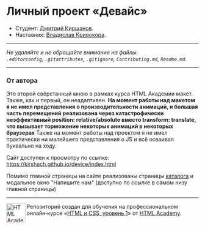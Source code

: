 # Личный проект «Девайс»

* Студент: [Дмитрий Киршанов](https://up.htmlacademy.ru/htmlcss/28/user/1476617).
* Наставник: [Владислав Кривокора](https://htmlacademy.ru/profile/id167185).

---

_Не удаляйте и не обращайте внимание на файлы:_<br>
_`.editorconfig`, `.gitattributes`, `.gitignore`, `Contributing.md`, `Readme.md`._

---

### От автора

Это второй свёрстанный мною в рамках курса HTML Академии макет. Также, как и первый, он неадаптивен. 
**На момент работы над макетом я не имел представления о производительности анимаций, и большая часть перемещений реализована через катастрофически неэффективный position: relative/absolute вместо transform: translate, что вызывает торможение некоторых анимаций в некоторых браузерах**
Также на момент работы над проектом я не имел практически ни малейшего представления о JS и всё осваивал буквально на ходу.

Сайт доступен к просмотру по ссылке: https://kirshach.github.io/device/index.html

Помимо главной страницы на сайте реализованы страницы [каталога](https://kirshach.github.io/device/catalog.html) и модальное окно "Напишите нам" (доступно по ссылке в самом низу главной страницы)



---

<a href="https://htmlacademy.ru/intensive/htmlcss"><img align="left" width="50" height="50" alt="HTML Academy" src="https://up.htmlacademy.ru/static/img/intensive/htmlcss/logo-for-github-2.png"></a>

Репозиторий создан для обучения на профессиональном онлайн‑курсе «[HTML и CSS, уровень 1](https://htmlacademy.ru/intensive/htmlcss)» от [HTML Academy](https://htmlacademy.ru).
